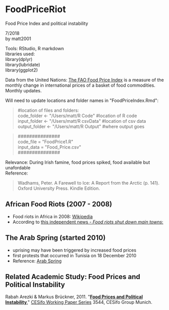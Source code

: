 # FoodPriceRiot
Food Price Index and political instability  

7/2018  
by matt2001   

Tools: RStudio, R markdown  
libraries used:  
library(dplyr)  
library(lubridate)  
library(ggplot2)  

Data from the United Nations: 
[The FAO Food Price Index](http://www.fao.org/worldfoodsituation/foodpricesindex/en/) is a measure of the monthly change in 
international prices of a basket of food commodities. Monthly updates.

Will need to update locations and folder names in "FoodPriceIndex.Rmd": 

>#location of files and folders:  
code_folder <- "/Users/matt/R Code" #location of R code  
input_folder <- "/Users/matt/R csvData"  #location of csv data  
output_folder <- "/Users/matt/R Output"  #where output goes  

>###############  
code_file = "FoodPrice1.R"  
input_data = "Food_Price.csv"  
###############  

Relevance: During Irish famine, food prices spiked, food available but unafordable  
Reference:  
>Wadhams, Peter. A Farewell to Ice: A Report from the Arctic (p. 141). 
Oxford University Press. Kindle Edition. 

## African Food Riots (2007 - 2008)  
* Food riots in Africa in 2008: [Wikipedia](https://en.wikipedia.org/wiki/2007%E2%80%9308_world_food_price_crisis) 
* According to [this independent news - *Food riots shut down main towns*:](http://www.irinnews.org/report/76905/burkina-faso-food-riots-shut-down-main-towns
)

## The Arab Spring (started 2010)

* uprising may have been triggered by increased food prices
* first protests that occurred in Tunisia on 18 December 2010
* Reference: [Arab Spring](https://en.wikipedia.org/wiki/Arab_Spring)


## Related Academic Study: Food Prices and Political Instability
Rabah Arezki & Markus Brückner, 2011.
"<B><A HREF="https://ideas.repec.org/p/ces/ceswps/_3544.html">Food Prices and Political Instability</A></B>,"
<A HREF="https://ideas.repec.org/s/ces/ceswps.html">CESifo Working Paper Series</A> 
3544, CESifo Group Munich.
